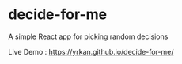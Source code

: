 # decide-for-me
A simple React app for picking random decisions

Live Demo : https://yrkan.github.io/decide-for-me/

